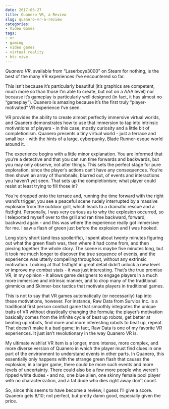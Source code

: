 ```yaml
---
date: 2017-05-27
title: Quanero VR, a Review
slug: quanero-vr-a-review
categories:
- Video Games
tags:
- vr
- gaming
- video games
- virtual reality
- htc vive
---
```


_Quanero VR_, available from “Laserboys3000” on Steam for nothing, is the best of the many VR experiences I’ve encountered so far. 

This isn’t because it’s particularly beautiful (it’s graphics are competent, much more so than those I’m able to create, but not on a AAA level) nor because it’s gameplay is particularly well designed (in fact, it has almost no “gameplay”). Quanero is amazing because it’s the first truly “player-motivated” VR experience I’ve seen.
 
VR provides the ability to create almost perfectly immersive virtual worlds, and Quanero demonstrates how to use that immersion to tap into intrinsic motivations of players - in this case, mostly curiosity and a little bit of completionism. Quanero presents a tiny virtual world - just a terrace and small bar - with the hints of a large, cyberpunky, Blade Runner-esque world around it. 
 
The experience begins with a little minor explanation. You are informed that you’re a detective and that you can run time forwards and backwards, but you may only observe, not alter things. This sets the perfect stage for pure exploration, since the player’s actions can’t have any consequences. You’re then shown an array of thumbnails, blurred out, of events and interactions you haven’t yet seen. That sets up the completionism; what player could resist at least trying to fill those in?
 
You’re dropped onto the terrace and, running the time forward with the right wand’s trigger, you see a peaceful scene rudely interrupted by a massive explosion from the outdoor grill, which leads to a dramatic rescue and a fistfight. Personally, I was very curious as to why the explosion occurred, so I teleported myself over to the grill and ran time backward, forward, backward again - and this was where the experience really got immersive for me. I saw a flash of green just before the explosion and I was hooked.
 
Long story short (and less spoilerific), I spent about twenty minutes figuring out what the green flash was, then where it had come from, and then piecing together the whole story. The scene is maybe five minutes long, but it took me much longer to discover the true sequence of events, and the experience was utterly compelling throughout, without any extrinsic motivation. Looking at that fistfight in great detail didn’t unlock a new level or improve my combat stats - it was just interesting. That’s the true promise VR, in my opinion - it allows game designers to engage players in a much more immersive and intrinsic manner, and to drop many of the traditional gimmicks and Skinner-box tactics that motivate players in traditional games.
 
This is not to say that VR games automatically (or necessarily) tap into these motivations, however. For instance, Raw Data from Survios Inc. is a traditional first person combat game that smoothly integrates the unique traits of VR without drastically changing the formula; the player’s motivation basically comes from the infinite cycle of beat up robots, get better at beating up robots, find more and more interesting robots to beat up, repeat. That doesn’t make it a bad game; in fact, Raw Data is one of my favorite VR experiences. It just isn’t revolutionary in the way Quanero VR is.
 
My ultimate wishlist VR item is a longer, more intense, more complex, and more diverse version of Quanero in which the player must find clues in one part of the environment to understand events in other parts. In Quanero, this essentially only happens with the strange green flash that causes the explosion; in a larger game, there could be more such events and more levels of uncertainty. There could also be a few more people who weren’t ripped white dudes - and no, one blue alien, one skinny female pool player with no characterization, and a fat dude who dies right away don’t count.
 
So, since this seems to have become a review, I guess I'll give a score. Quanero gets 8/10; not perfect, but pretty damn good, especially given the price.


